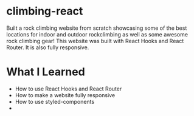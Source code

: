 # climbing-react
Built a rock climbing website from scratch showcasing some of the best locations for indoor and outdoor rockclimbing as well as some awesome rock climbing gear!
This website was built with React Hooks and React Router. It is also fully responsive.

# What I Learned
* How to use React Hooks and React Router
* How to make a website fully responsive
* How to use styled-components
* 
